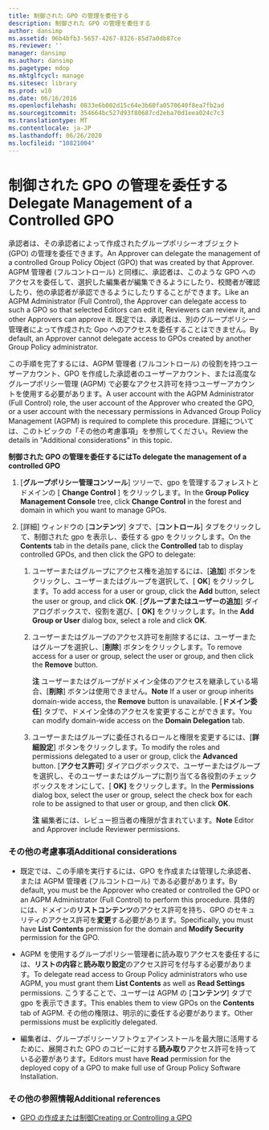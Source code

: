 ```yaml
---
title: 制御された GPO の管理を委任する
description: 制御された GPO の管理を委任する
author: dansimp
ms.assetid: 96b4bfb3-5657-4267-8326-85d7a0db87ce
ms.reviewer: ''
manager: dansimp
ms.author: dansimp
ms.pagetype: mdop
ms.mktglfcycl: manage
ms.sitesec: library
ms.prod: w10
ms.date: 06/16/2016
ms.openlocfilehash: 0833e6b002d15c64e3b60fa0570640f8ea7fb2ad
ms.sourcegitcommit: 354664bc527d93f80687cd2eba70d1eea024c7c3
ms.translationtype: MT
ms.contentlocale: ja-JP
ms.lasthandoff: 06/26/2020
ms.locfileid: "10821004"
---
```

# <span data-ttu-id="c3f08-103">制御された GPO の管理を委任する</span><span class="sxs-lookup"><span data-stu-id="c3f08-103">Delegate Management of a Controlled GPO</span></span>


<span data-ttu-id="c3f08-104">承認者は、その承認者によって作成されたグループポリシーオブジェクト (GPO) の管理を委任できます。</span><span class="sxs-lookup"><span data-stu-id="c3f08-104">An Approver can delegate the management of a controlled Group Policy Object (GPO) that was created by that Approver.</span></span> <span data-ttu-id="c3f08-105">AGPM 管理者 (フルコントロール) と同様に、承認者は、このような GPO へのアクセスを委任して、選択した編集者が編集できるようにしたり、校閲者が確認したり、他の承認者が承認できるようにしたりすることができます。</span><span class="sxs-lookup"><span data-stu-id="c3f08-105">Like an AGPM Administrator (Full Control), the Approver can delegate access to such a GPO so that selected Editors can edit it, Reviewers can review it, and other Approvers can approve it.</span></span> <span data-ttu-id="c3f08-106">既定では、承認者は、別のグループポリシー管理者によって作成された Gpo へのアクセスを委任することはできません。</span><span class="sxs-lookup"><span data-stu-id="c3f08-106">By default, an Approver cannot delegate access to GPOs created by another Group Policy administrator.</span></span>

<span data-ttu-id="c3f08-107">この手順を完了するには、AGPM 管理者 (フルコントロール) の役割を持つユーザーアカウント、GPO を作成した承認者のユーザーアカウント、または高度なグループポリシー管理 (AGPM) で必要なアクセス許可を持つユーザーアカウントを使用する必要があります。</span><span class="sxs-lookup"><span data-stu-id="c3f08-107">A user account with the AGPM Administrator (Full Control) role, the user account of the Approver who created the GPO, or a user account with the necessary permissions in Advanced Group Policy Management (AGPM) is required to complete this procedure.</span></span> <span data-ttu-id="c3f08-108">詳細については、このトピックの「その他の考慮事項」を参照してください。</span><span class="sxs-lookup"><span data-stu-id="c3f08-108">Review the details in "Additional considerations" in this topic.</span></span>

**<span data-ttu-id="c3f08-109">制御された GPO の管理を委任するには</span><span class="sxs-lookup"><span data-stu-id="c3f08-109">To delegate the management of a controlled GPO</span></span>**

1.  <span data-ttu-id="c3f08-110">[**グループポリシー管理コンソール**] ツリーで、gpo を管理するフォレストとドメインの [ **Change Control** ] をクリックします。</span><span class="sxs-lookup"><span data-stu-id="c3f08-110">In the **Group Policy Management Console** tree, click **Change Control** in the forest and domain in which you want to manage GPOs.</span></span>

2.  <span data-ttu-id="c3f08-111">[詳細] ウィンドウの [**コンテンツ**] タブで、[**コントロール**] タブをクリックして、制御された gpo を表示し、委任する gpo をクリックします。</span><span class="sxs-lookup"><span data-stu-id="c3f08-111">On the **Contents** tab in the details pane, click the **Controlled** tab to display controlled GPOs, and then click the GPO to delegate:</span></span>

    1.  <span data-ttu-id="c3f08-112">ユーザーまたはグループにアクセス権を追加するには、[**追加**] ボタンをクリックし、ユーザーまたはグループを選択して、[ **OK**] をクリックします。</span><span class="sxs-lookup"><span data-stu-id="c3f08-112">To add access for a user or group, click the **Add** button, select the user or group, and click **OK**.</span></span> <span data-ttu-id="c3f08-113">[**グループまたはユーザーの追加**] ダイアログボックスで、役割を選び、[ **OK]** をクリックします。</span><span class="sxs-lookup"><span data-stu-id="c3f08-113">In the **Add Group or User** dialog box, select a role and click **OK**.</span></span>

    2.  <span data-ttu-id="c3f08-114">ユーザーまたはグループのアクセス許可を削除するには、ユーザーまたはグループを選択し、[**削除**] ボタンをクリックします。</span><span class="sxs-lookup"><span data-stu-id="c3f08-114">To remove access for a user or group, select the user or group, and then click the **Remove** button.</span></span>

        <span data-ttu-id="c3f08-115">**注** ユーザーまたはグループがドメイン全体のアクセスを継承している場合、[**削除**] ボタンは使用できません。</span><span class="sxs-lookup"><span data-stu-id="c3f08-115">**Note** If a user or group inherits domain-wide access, the **Remove** button is unavailable.</span></span> <span data-ttu-id="c3f08-116">[**ドメイン委任**] タブで、ドメイン全体のアクセスを変更することができます。</span><span class="sxs-lookup"><span data-stu-id="c3f08-116">You can modify domain-wide access on the **Domain Delegation** tab.</span></span>

         

    3.  <span data-ttu-id="c3f08-117">ユーザーまたはグループに委任されるロールと権限を変更するには、[**詳細設定**] ボタンをクリックします。</span><span class="sxs-lookup"><span data-stu-id="c3f08-117">To modify the roles and permissions delegated to a user or group, click the **Advanced** button.</span></span> <span data-ttu-id="c3f08-118">[**アクセス許可**] ダイアログボックスで、ユーザーまたはグループを選択し、そのユーザーまたはグループに割り当てる各役割のチェックボックスをオンにして、[ **OK]** をクリックします。</span><span class="sxs-lookup"><span data-stu-id="c3f08-118">In the **Permissions** dialog box, select the user or group, select the check box for each role to be assigned to that user or group, and then click **OK**.</span></span>

        <span data-ttu-id="c3f08-119">**注** 編集者には、レビュー担当者の権限が含まれています。</span><span class="sxs-lookup"><span data-stu-id="c3f08-119">**Note** Editor and Approver include Reviewer permissions.</span></span>

         

### <span data-ttu-id="c3f08-120">その他の考慮事項</span><span class="sxs-lookup"><span data-stu-id="c3f08-120">Additional considerations</span></span>

-   <span data-ttu-id="c3f08-121">既定では、この手順を実行するには、GPO を作成または管理した承認者、または AGPM 管理者 (フルコントロール) である必要があります。</span><span class="sxs-lookup"><span data-stu-id="c3f08-121">By default, you must be the Approver who created or controlled the GPO or an AGPM Administrator (Full Control) to perform this procedure.</span></span> <span data-ttu-id="c3f08-122">具体的には、ドメインの**リストコンテンツ**のアクセス許可を持ち、GPO のセキュリティのアクセス許可を**変更**する必要があります。</span><span class="sxs-lookup"><span data-stu-id="c3f08-122">Specifically, you must have **List Contents** permission for the domain and **Modify Security** permission for the GPO.</span></span>

-   <span data-ttu-id="c3f08-123">AGPM を使用するグループポリシー管理者に読み取りアクセスを委任するには、**リストの内容**と**読み取り設定**のアクセス許可を付与する必要があります。</span><span class="sxs-lookup"><span data-stu-id="c3f08-123">To delegate read access to Group Policy administrators who use AGPM, you must grant them **List Contents** as well as **Read Settings** permissions.</span></span> <span data-ttu-id="c3f08-124">こうすることで、ユーザーは AGPM の [**コンテンツ**] タブで gpo を表示できます。</span><span class="sxs-lookup"><span data-stu-id="c3f08-124">This enables them to view GPOs on the **Contents** tab of AGPM.</span></span> <span data-ttu-id="c3f08-125">その他の権限は、明示的に委任する必要があります。</span><span class="sxs-lookup"><span data-stu-id="c3f08-125">Other permissions must be explicitly delegated.</span></span>

-   <span data-ttu-id="c3f08-126">編集者は、グループポリシーソフトウェアインストールを最大限に活用するために、展開された GPO のコピーに対する**読み取り**アクセス許可を持っている必要があります。</span><span class="sxs-lookup"><span data-stu-id="c3f08-126">Editors must have **Read** permission for the deployed copy of a GPO to make full use of Group Policy Software Installation.</span></span>

### <span data-ttu-id="c3f08-127">その他の参照情報</span><span class="sxs-lookup"><span data-stu-id="c3f08-127">Additional references</span></span>

-   [<span data-ttu-id="c3f08-128">GPO の作成または制御</span><span class="sxs-lookup"><span data-stu-id="c3f08-128">Creating or Controlling a GPO</span></span>](creating-or-controlling-a-gpo-agpm40-app.md)

 

 





